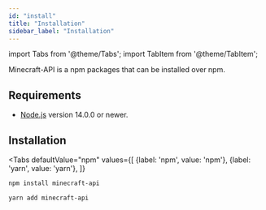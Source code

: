 ```yaml
---
id: "install"
title: "Installation"
sidebar_label: "Installation"
---
```


import Tabs from '@theme/Tabs';
import TabItem from '@theme/TabItem';

Minecraft-API is a npm packages that can be installed over npm.

## Requirements

- [Node.js](https://nodejs.org/) version 14.0.0 or newer.

## Installation

<Tabs
  defaultValue="npm"
  values={[
    {label: 'npm', value: 'npm'},
    {label: 'yarn', value: 'yarn'},
  ]}
>
  
<TabItem
  value="npm">

```bash
npm install minecraft-api
```

</TabItem>
<TabItem
  value="yarn">

```bash
yarn add minecraft-api
```

</TabItem>

</Tabs>
